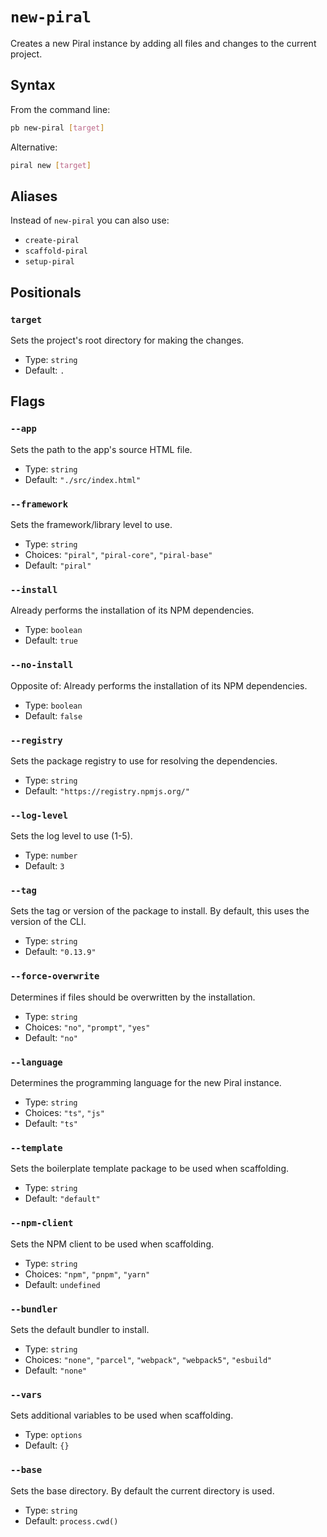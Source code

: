 # `new-piral`

Creates a new Piral instance by adding all files and changes to the current project.

## Syntax

From the command line:

```sh
pb new-piral [target]
```

Alternative:

```sh
piral new [target]
```

## Aliases

Instead of `new-piral` you can also use:

- `create-piral`
- `scaffold-piral`
- `setup-piral`

## Positionals

### `target`

Sets the project's root directory for making the changes.

- Type: `string`
- Default: `.`

## Flags

### `--app`

Sets the path to the app's source HTML file.

- Type: `string`
- Default: `"./src/index.html"`

### `--framework`

Sets the framework/library level to use.

- Type: `string`
- Choices: `"piral"`, `"piral-core"`, `"piral-base"`
- Default: `"piral"`

### `--install`

Already performs the installation of its NPM dependencies.

- Type: `boolean`
- Default: `true`

### `--no-install`

Opposite of:
Already performs the installation of its NPM dependencies.

- Type: `boolean`
- Default: `false`

### `--registry`

Sets the package registry to use for resolving the dependencies.

- Type: `string`
- Default: `"https://registry.npmjs.org/"`

### `--log-level`

Sets the log level to use (1-5).

- Type: `number`
- Default: `3`

### `--tag`

Sets the tag or version of the package to install. By default, this uses the version of the CLI.

- Type: `string`
- Default: `"0.13.9"`

### `--force-overwrite`

Determines if files should be overwritten by the installation.

- Type: `string`
- Choices: `"no"`, `"prompt"`, `"yes"`
- Default: `"no"`

### `--language`

Determines the programming language for the new Piral instance.

- Type: `string`
- Choices: `"ts"`, `"js"`
- Default: `"ts"`

### `--template`

Sets the boilerplate template package to be used when scaffolding.

- Type: `string`
- Default: `"default"`

### `--npm-client`

Sets the NPM client to be used when scaffolding.

- Type: `string`
- Choices: `"npm"`, `"pnpm"`, `"yarn"`
- Default: `undefined`

### `--bundler`

Sets the default bundler to install.

- Type: `string`
- Choices: `"none"`, `"parcel"`, `"webpack"`, `"webpack5"`, `"esbuild"`
- Default: `"none"`

### `--vars`

Sets additional variables to be used when scaffolding.

- Type: `options`
- Default: `{}`

### `--base`

Sets the base directory. By default the current directory is used.

- Type: `string`
- Default: `process.cwd()`
